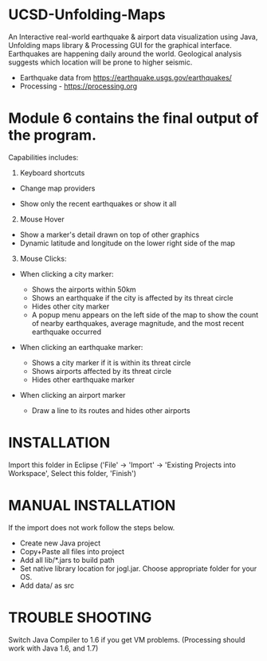 # UCSD-Unfolding-Maps
An Interactive real-world earthquake &amp; airport data visualization using Java, Unfolding maps library &amp; Processing GUI for the graphical interface. Earthquakes are happening daily around the world. Geological analysis suggests which location will be prone to higher seismic.

- Earthquake data from https://earthquake.usgs.gov/earthquakes/
- Processing - https://processing.org


# Module 6 contains the final output of the program.

Capabilities includes:

1. Keyboard shortcuts

* Change map providers
- Show only the recent earthquakes or show it all

2. Mouse Hover

- Show a marker's detail drawn on top of other graphics
- Dynamic latitude and longitude on the lower right side of the map

3. Mouse Clicks:

- When clicking a city marker:
    + Shows the airports within 50km
    + Shows an earthquake if the city is affected by its threat circle
    + Hides other city marker
    + A popup menu appears on the left side of the map to show the count of nearby earthquakes, average magnitude, and the most recent earthquake occurred
    
- When clicking an earthquake marker:
   + Shows a city marker if it is within its threat circle
   + Shows airports affected by its threat circle
   + Hides other earthquake marker
   
- When clicking an airport marker 
   + Draw a line to its routes and hides other airports
   
   
# INSTALLATION

Import this folder in Eclipse ('File' -> 'Import' -> 'Existing Projects into Workspace', Select this folder, 'Finish')

# MANUAL INSTALLATION

If the import does not work follow the steps below.

- Create new Java project
- Copy+Paste all files into project
- Add all lib/*.jars to build path
- Set native library location for jogl.jar. Choose appropriate folder for your OS.
- Add data/ as src

# TROUBLE SHOOTING

Switch Java Compiler to 1.6 if you get VM problems. (Processing should work with Java 1.6, and 1.7)

